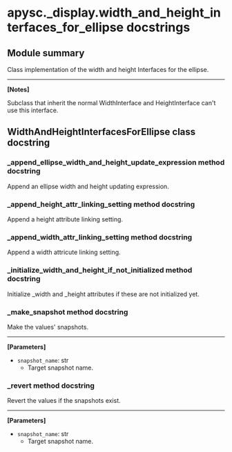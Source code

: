 # apysc._display.width_and_height_interfaces_for_ellipse docstrings

## Module summary

Class implementation of the width and height Interfaces for the ellipse.<hr>

**[Notes]**

Subclass that inherit the normal WidthInterface and HeightInterface can't use this interface.

## WidthAndHeightInterfacesForEllipse class docstring



### _append_ellipse_width_and_height_update_expression method docstring

Append an ellipse width and height updating expression.

### _append_height_attr_linking_setting method docstring

Append a height attribute linking setting.

### _append_width_attr_linking_setting method docstring

Append a width attricute linking setting.

### _initialize_width_and_height_if_not_initialized method docstring

Initialize _width and _height attributes if these are not initialized yet.

### _make_snapshot method docstring

Make the values' snapshots.<hr>

**[Parameters]**

- `snapshot_name`: str
  - Target snapshot name.

### _revert method docstring

Revert the values if the snapshots exist.<hr>

**[Parameters]**

- `snapshot_name`: str
  - Target snapshot name.